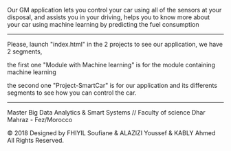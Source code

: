Our GM application lets you control your car using all of the sensors at your disposal, and assists you in your driving, helps you to know more about your car using machine learning by predicting the fuel consumption


-----------

Please, launch "index.html" in the 2 projects to see our application, we have 2 segments, 

the first one "Module with Machine learning" is for the module containing machine learning

the second one "Project-SmartCar" is for our application and its differents segments to see how you can control the car.

-----------
Master Big Data Analytics & Smart Systems // Faculty of science Dhar Mahraz - Fez/Morocco

© 2018 Designed by FHIYIL Soufiane & ALAZIZI Youssef & KABLY Ahmed All Rights Reserved.